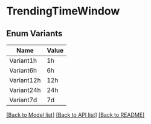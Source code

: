 # TrendingTimeWindow

## Enum Variants

| Name | Value |
|---- | -----|
| Variant1h | 1h |
| Variant6h | 6h |
| Variant12h | 12h |
| Variant24h | 24h |
| Variant7d | 7d |


[[Back to Model list]](../README.md#documentation-for-models) [[Back to API list]](../README.md#documentation-for-api-endpoints) [[Back to README]](../README.md)


